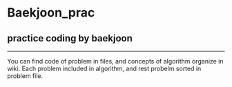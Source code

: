 # Baekjoon_prac
## practice coding by baekjoon
---
You can find code of problem in files, and concepts of algorithm organize in wiki.
Each problem included in algorithm, and rest probelm sorted in problem file.
